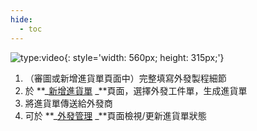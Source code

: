 ```yaml
---
hide:
  - toc
---
```

![type:video](https://www.youtube.com/embed/AuDPtXjMeDI){: style='width: 560px; height: 315px;'}

1. （審圖或新增進貨單頁面中）完整填寫外發製程細節
2. 於 **_[新增進貨單](https://cam.remotenc.com/outsourcelist/) _**頁面，選擇外發工件單，生成進貨單
3. 將進貨單傳送給外發商
4. 可於 **_[外發管理](https://cam.remotenc.com/outsource_order_list/) _**頁面檢視/更新進貨單狀態